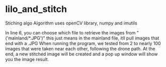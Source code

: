 # lilo_and_stitch
Stiching algo 
Algorithm uses openCV library, numpy and imutils

In line 6, you can choose which file to retrieve the images from "('mainland/*.JPG')"
this just means in the mainland file, itll pull images that end with a .JPG 
When running the program, we tested from 2 to nearly 100 images that were taken near each other, following the drone path.
At the end, a new stitched image will be created and a pop up window will show you the image result.
